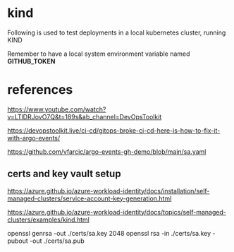 # kind

Following is used to test deployments in a local kubernetes cluster, running KIND

Remember to have a local system environment variable named **GITHUB_TOKEN**


# references
https://www.youtube.com/watch?v=LTlDRJovO7Q&t=189s&ab_channel=DevOpsToolkit

https://devopstoolkit.live/ci-cd/gitops-broke-ci-cd-here-is-how-to-fix-it-with-argo-events/

https://github.com/vfarcic/argo-events-gh-demo/blob/main/sa.yaml

## certs and key vault setup
https://azure.github.io/azure-workload-identity/docs/installation/self-managed-clusters/service-account-key-generation.html

https://azure.github.io/azure-workload-identity/docs/topics/self-managed-clusters/examples/kind.html

openssl genrsa -out ./certs/sa.key 2048
openssl rsa -in ./certs/sa.key -pubout -out ./certs/sa.pub